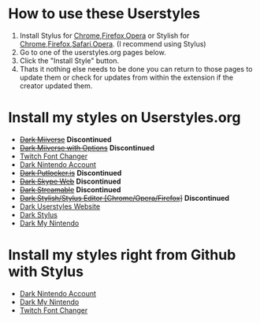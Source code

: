 # How to use these Userstyles
1. Install Stylus for [Chrome](https://chrome.google.com/webstore/detail/stylus/clngdbkpkpeebahjckkjfobafhncgmne),[Firefox](https://addons.mozilla.org/firefox/addon/styl-us/),[Opera](https://addons.opera.com/en/extensions/details/stylus/) or Stylish for [Chrome](https://chrome.google.com/webstore/detail/fjnbnpbmkenffdnngjfgmeleoegfcffe),[Firefox](https://addons.mozilla.org/en-US/firefox/addon/stylish),[Safari](http://sobolev.us/stylish/),[Opera](https://addons.opera.com/extensions/details/stylish/). (I recommend using Stylus)
2. Go to one of the userstyles.org pages below.
3. Click the "Install Style" button.
4. Thats it nothing else needs to be done you can return to those pages to update them or check for updates from within the extension if the creator updated them.

# Install my styles on Userstyles.org
* ~~[Dark Miiverse](https://userstyles.org/styles/110066/dark-miiverse)~~ **Discontinued**
* ~~[Dark Miiverse with Options](https://userstyles.org/styles/106650/dark-miiverse-with-options)~~ **Discontinued**
* [Twitch Font Changer](https://userstyles.org/styles/108060/twitch-font-changer)
* [Dark Nintendo Account](https://userstyles.org/styles/139346/dark-nintendo-account)
* ~~[Dark Putlocker.is](https://userstyles.org/styles/125616/dark-putlocker-is)~~ **Discontinued**
* ~~[Dark Skype Web](https://userstyles.org/styles/117912/dark-skype-web)~~ **Discontinued**
* ~~[Dark Streamable](https://userstyles.org/styles/121561/dark-streamable)~~ **Discontinued**
* ~~[Dark Stylish/Stylus Editor [Chrome/Opera/Firefox]](https://userstyles.org/styles/127038/dark-stylish-stylus-editor-opera-chrome)~~ **Discontinued**
* [Dark Userstyles Website](https://userstyles.org/styles/141871/dark-userstyles-website)
* [Dark Stylus](https://userstyles.org/styles/142272/dark-stylus)
* [Dark My Nintendo](https://userstyles.org/styles/147381/dark-my-nintendo)

# Install my styles right from Github with Stylus
* [Dark Nintendo Account](https://raw.githubusercontent.com/CodyMKW/My-Userstyles/master/Styles/Dark%20Nintendo%20Account/nintendo-account.user.css)
* [Dark My Nintendo](https://raw.githubusercontent.com/CodyMKW/My-Userstyles/master/Styles/Dark%20My%20Nintendo/my-nintendo.user.css)
* [Twitch Font Changer](https://raw.githubusercontent.com/CodyMKW/My-Userstyles/master/Styles/Twitch%20Font%20Changer/twitch-font-changer.user.css)
